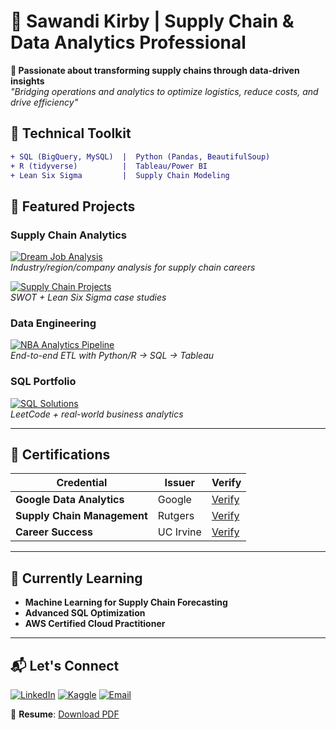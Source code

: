 # 👋 Sawandi Kirby | Supply Chain & Data Analytics Professional

**📌 Passionate about transforming supply chains through data-driven insights**  
*"Bridging operations and analytics to optimize logistics, reduce costs, and drive efficiency"*

## 🔧 Technical Toolkit
```diff
+ SQL (BigQuery, MySQL)  |  Python (Pandas, BeautifulSoup)  
+ R (tidyverse)          |  Tableau/Power BI  
+ Lean Six Sigma         |  Supply Chain Modeling  
```

## 🚀 Featured Projects
### **Supply Chain Analytics**
[![Dream Job Analysis](https://img.shields.io/badge/🌐_My_Dream_Job_Analysis-8A2BE2)](https://github.com/visualkirby/My-Dream-Job)  
*Industry/region/company analysis for supply chain careers*

[![Supply Chain Projects](https://img.shields.io/badge/📦_Supply_Chain_Projects-0071CE)](https://github.com/visualkirby/Supply-Chain-Portforlio)  
*SWOT + Lean Six Sigma case studies*

### **Data Engineering**
[![NBA Analytics Pipeline](https://img.shields.io/badge/🏀_NBA_Analytics-FF7F00)](https://github.com/visualkirby/Basketball_Data)  
*End-to-end ETL with Python/R → SQL → Tableau*

### **SQL Portfolio**
[![SQL Solutions](https://img.shields.io/badge/📊_SQL_Portfolio-4479A1)](https://github.com/visualkirby/SQL-Code)  
*LeetCode + real-world business analytics*

---

## 📜 Certifications
| Credential | Issuer | Verify |
|------------|--------|--------|
| **Google Data Analytics** | Google | [Verify](https://coursera.org/verify/professional-cert/XN9RSCLFQ7HS) |
| **Supply Chain Management** | Rutgers | [Verify](https://coursera.org/verify/specialization/7AZ8IF5EPC33) |
| **Career Success** | UC Irvine | [Verify](https://coursera.org/verify/specialization/Y94B8WHNGFWC) |

---

## 🌱 Currently Learning
- **Machine Learning for Supply Chain Forecasting**  
- **Advanced SQL Optimization**  
- **AWS Certified Cloud Practitioner**  

---

## 📬 Let's Connect
[![LinkedIn](https://img.shields.io/badge/LinkedIn-0077B5?style=for-the-badge&logo=linkedin&logoColor=white)](https://www.linkedin.com/in/sawandi-kirby-7aa985208)
[![Kaggle](https://img.shields.io/badge/Kaggle-20BEFF?style=for-the-badge&logo=kaggle&logoColor=white)](https://www.kaggle.com/sawandikirby)
[![Email](https://img.shields.io/badge/Email-D14836?style=for-the-badge&logo=gmail&logoColor=white)](mailto:skirby@visualdreamland.com)

📄 **Resume**: [Download PDF](https://github.com/visualkirby/visualkirby/blob/main/My_Resume.PDF)
